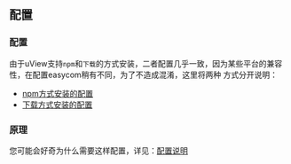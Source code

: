 ## 配置

### 配置

由于uView支持`npm`和`下载`的方式安装，二者配置几乎一致，因为某些平台的兼容性，在配置easycom稍有不同，为了不造成混淆，这里将两种
方式分开说明：

- [npm方式安装的配置](/components/npmSetting.html)
- [下载方式安装的配置](/components/downloadSetting.html)


### 原理
您可能会好奇为什么需要这样配置，详见：[配置说明](/components/settingDesc.html)

